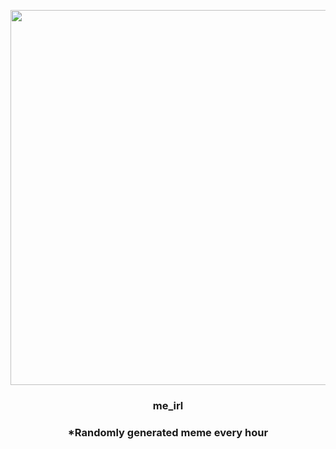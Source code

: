 <p align="center">
        <img src="https://i.redd.it/xvez422u6ws81.jpg" width="600" height="600">
        </p>
        <h3 align="center">me_irl</h3>
        <h3 align="center">*Randomly generated meme every hour</h3>
    